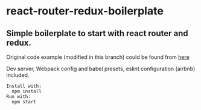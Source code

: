# react-router-redux-boilerplate
## Simple boilerplate to start with react router and redux.

Original code example (modified in this branch) could be found from [here](https://github.com/reactjs/react-router-redux/tree/master/examples/basic)

Dev server, Webpack config and babel presets, eslint configuration (airbnb) included.

```
Install with:
  npm install
Run with:
  npm start
```
